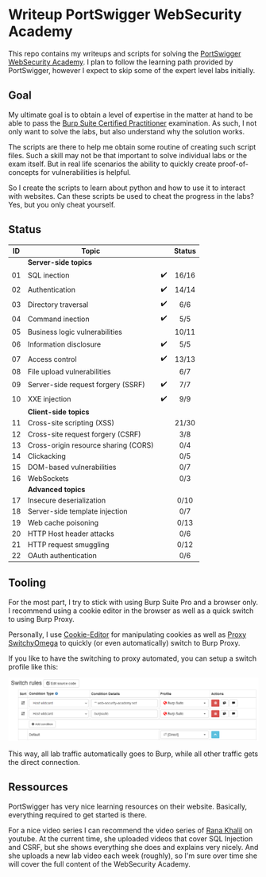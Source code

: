 # Writeup PortSwigger WebSecurity Academy

This repo contains my writeups and scripts for solving the [PortSwigger WebSecurity Academy](https://portswigger.net/web-security). I plan to follow the learning path provided by PortSwigger, however I expect to skip some of the expert level labs initially.

## Goal

My ultimate goal is to obtain a level of expertise in the matter at hand to be able to pass the [Burp Suite Certified Practitioner](https://portswigger.net/web-security/certification) examination. As such, I not only want to solve the labs, but also understand why the solution works.

The scripts are there to help me obtain some routine of creating such script files. Such a skill may not be that important to solve individual labs or the exam itself. But in real life scenarios the ability to quickly create proof-of-concepts for vulnerabilities is helpful. 

So I create the scripts to learn about python and how to use it to interact with websites. Can these scripts be used to cheat the progress in the labs? Yes, but you only cheat yourself.

## Status

| ID | Topic | | Status |
| --- | --- | :---: | :---: |
|    | **Server-side topics** ||
| 01 | SQL inection | :heavy_check_mark: | 16/16 |
| 02 | Authentication | :heavy_check_mark: | 14/14 |
| 03 | Directory traversal | :heavy_check_mark: | 6/6 |
| 04 | Command inection | :heavy_check_mark: | 5/5 |
| 05 | Business logic vulnerabilities | | 10/11 |
| 06 | Information disclosure | :heavy_check_mark: | 5/5 |
| 07 | Access control | :heavy_check_mark: | 13/13 |
| 08 | File upload vulnerabilities | | 6/7 |
| 09 | Server-side request forgery (SSRF) | :heavy_check_mark: | 7/7 |
| 10 | XXE injection | :heavy_check_mark: | 9/9 |
|    | **Client-side topics** ||
| 11 | Cross-site scripting (XSS) || 21/30 |
| 12 | Cross-site request forgery (CSRF) || 3/8 |
| 13 | Cross-origin resource sharing (CORS) || 0/4 |
| 14 | Clickacking || 0/5 |
| 15 | DOM-based vulnerabilities || 0/7 |
| 16 | WebSockets || 0/3 |
|    | **Advanced topics** || 
| 17 | Insecure deserialization || 0/10 |
| 18 | Server-side template injection || 0/7 |
| 19 | Web cache poisoning || 0/13 |
| 20 | HTTP Host header attacks || 0/6 |
| 21 | HTTP request smuggling || 0/12 |
| 22 | OAuth authentication || 0/6 |


## Tooling

For the most part, I try to stick with using Burp Suite Pro and a browser only. I recommend using a cookie editor in the browser as well as a quick switch to using Burp Proxy.

Personally, I use [Cookie-Editor](https://cookie-editor.cgagnier.ca/) for manipulating cookies as well as [Proxy SwitchyOmega](https://github.com/FelisCatus/SwitchyOmega) to quickly (or even automatically) switch to Burp Proxy.

If you like to have the switching to proxy automated, you can setup a switch profile like this:

![switch_rules](img/switch_rules.png)

This way, all lab traffic automatically goes to Burp, while all other traffic gets the direct connection.

## Ressources

PortSwigger has very nice learning resources on their website. Basically, everything required to get started is there.

For a nice video series I can recommend the video series of [Rana Khalil](https://www.youtube.com/c/RanaKhalil101/playlists) on youtube. At the current time, she uploaded videos that cover SQL Injection and CSRF, but she shows everything she does and explains very nicely. And she uploads a new lab video each week (roughly), so I'm sure over time she will cover the full content of the WebSecurity Academy.
